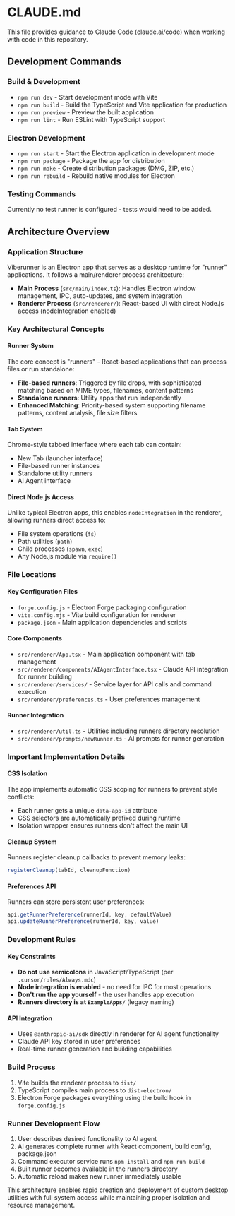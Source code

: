 # CLAUDE.md

This file provides guidance to Claude Code (claude.ai/code) when working with code in this repository.

## Development Commands

### Build & Development
- `npm run dev` - Start development mode with Vite
- `npm run build` - Build the TypeScript and Vite application for production
- `npm run preview` - Preview the built application
- `npm run lint` - Run ESLint with TypeScript support

### Electron Development
- `npm run start` - Start the Electron application in development mode
- `npm run package` - Package the app for distribution
- `npm run make` - Create distribution packages (DMG, ZIP, etc.)
- `npm run rebuild` - Rebuild native modules for Electron

### Testing Commands
Currently no test runner is configured - tests would need to be added.

## Architecture Overview

### Application Structure
Viberunner is an Electron app that serves as a desktop runtime for "runner" applications. It follows a main/renderer process architecture:

- **Main Process** (`src/main/index.ts`): Handles Electron window management, IPC, auto-updates, and system integration
- **Renderer Process** (`src/renderer/`): React-based UI with direct Node.js access (nodeIntegration enabled)

### Key Architectural Concepts

#### Runner System
The core concept is "runners" - React-based applications that can process files or run standalone:
- **File-based runners**: Triggered by file drops, with sophisticated matching based on MIME types, filenames, content patterns
- **Standalone runners**: Utility apps that run independently
- **Enhanced Matching**: Priority-based system supporting filename patterns, content analysis, file size filters

#### Tab System
Chrome-style tabbed interface where each tab can contain:
- New Tab (launcher interface)
- File-based runner instances
- Standalone utility runners
- AI Agent interface

#### Direct Node.js Access
Unlike typical Electron apps, this enables `nodeIntegration` in the renderer, allowing runners direct access to:
- File system operations (`fs`)
- Path utilities (`path`)
- Child processes (`spawn`, `exec`)
- Any Node.js module via `require()`

### File Locations

#### Key Configuration Files
- `forge.config.js` - Electron Forge packaging configuration
- `vite.config.mjs` - Vite build configuration for renderer
- `package.json` - Main application dependencies and scripts

#### Core Components
- `src/renderer/App.tsx` - Main application component with tab management
- `src/renderer/components/AIAgentInterface.tsx` - Claude API integration for runner building
- `src/renderer/services/` - Service layer for API calls and command execution
- `src/renderer/preferences.ts` - User preferences management

#### Runner Integration
- `src/renderer/util.ts` - Utilities including runners directory resolution
- `src/renderer/prompts/newRunner.ts` - AI prompts for runner generation

### Important Implementation Details

#### CSS Isolation
The app implements automatic CSS scoping for runners to prevent style conflicts:
- Each runner gets a unique `data-app-id` attribute
- CSS selectors are automatically prefixed during runtime
- Isolation wrapper ensures runners don't affect the main UI

#### Cleanup System
Runners register cleanup callbacks to prevent memory leaks:
```javascript
registerCleanup(tabId, cleanupFunction)
```

#### Preferences API
Runners can store persistent user preferences:
```javascript
api.getRunnerPreference(runnerId, key, defaultValue)
api.updateRunnerPreference(runnerId, key, value)
```

### Development Rules

#### Key Constraints
- **Do not use semicolons** in JavaScript/TypeScript (per `.cursor/rules/Always.mdc`)
- **Node integration is enabled** - no need for IPC for most operations
- **Don't run the app yourself** - the user handles app execution
- **Runners directory is at `ExampleApps/`** (legacy naming)

#### API Integration
- Uses `@anthropic-ai/sdk` directly in renderer for AI agent functionality
- Claude API key stored in user preferences
- Real-time runner generation and building capabilities

### Build Process
1. Vite builds the renderer process to `dist/`
2. TypeScript compiles main process to `dist-electron/`
3. Electron Forge packages everything using the build hook in `forge.config.js`

### Runner Development Flow
1. User describes desired functionality to AI agent
2. AI generates complete runner with React component, build config, package.json
3. Command executor service runs `npm install` and `npm run build`
4. Built runner becomes available in the runners directory
5. Automatic reload makes new runner immediately usable

This architecture enables rapid creation and deployment of custom desktop utilities with full system access while maintaining proper isolation and resource management.